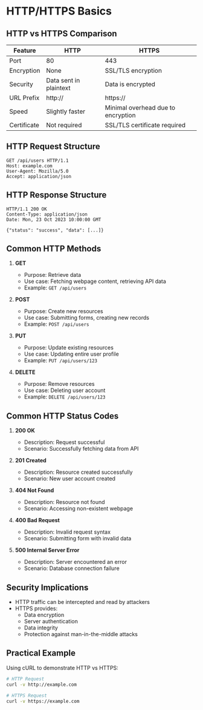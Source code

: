 # HTTP/HTTPS Basics

## HTTP vs HTTPS Comparison

| Feature | HTTP | HTTPS |
|---------|------|-------|
| Port | 80 | 443 |
| Encryption | None | SSL/TLS encryption |
| Security | Data sent in plaintext | Data is encrypted |
| URL Prefix | http:// | https:// |
| Speed | Slightly faster | Minimal overhead due to encryption |
| Certificate | Not required | SSL/TLS certificate required |

## HTTP Request Structure

```
GET /api/users HTTP/1.1
Host: example.com
User-Agent: Mozilla/5.0
Accept: application/json
```

## HTTP Response Structure

```
HTTP/1.1 200 OK
Content-Type: application/json
Date: Mon, 23 Oct 2023 10:00:00 GMT

{"status": "success", "data": [...]}
```

## Common HTTP Methods

1. **GET**
   - Purpose: Retrieve data
   - Use case: Fetching webpage content, retrieving API data
   - Example: `GET /api/users`

2. **POST**
   - Purpose: Create new resources
   - Use case: Submitting forms, creating new records
   - Example: `POST /api/users`

3. **PUT**
   - Purpose: Update existing resources
   - Use case: Updating entire user profile
   - Example: `PUT /api/users/123`

4. **DELETE**
   - Purpose: Remove resources
   - Use case: Deleting user account
   - Example: `DELETE /api/users/123`

## Common HTTP Status Codes

1. **200 OK**
   - Description: Request successful
   - Scenario: Successfully fetching data from API

2. **201 Created**
   - Description: Resource created successfully
   - Scenario: New user account created

3. **404 Not Found**
   - Description: Resource not found
   - Scenario: Accessing non-existent webpage

4. **400 Bad Request**
   - Description: Invalid request syntax
   - Scenario: Submitting form with invalid data

5. **500 Internal Server Error**
   - Description: Server encountered an error
   - Scenario: Database connection failure

## Security Implications

- HTTP traffic can be intercepted and read by attackers
- HTTPS provides:
  - Data encryption
  - Server authentication
  - Data integrity
  - Protection against man-in-the-middle attacks

## Practical Example

Using cURL to demonstrate HTTP vs HTTPS:

```bash
# HTTP Request
curl -v http://example.com

# HTTPS Request
curl -v https://example.com
```